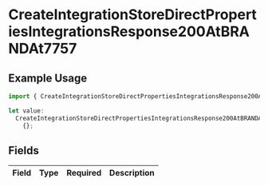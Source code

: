 # CreateIntegrationStoreDirectPropertiesIntegrationsResponse200AtBRANDAt7757

## Example Usage

```typescript
import { CreateIntegrationStoreDirectPropertiesIntegrationsResponse200AtBRANDAt7757 } from "@vercel/sdk/models/createintegrationstoredirectop.js";

let value:
  CreateIntegrationStoreDirectPropertiesIntegrationsResponse200AtBRANDAt7757 =
    {};
```

## Fields

| Field       | Type        | Required    | Description |
| ----------- | ----------- | ----------- | ----------- |
